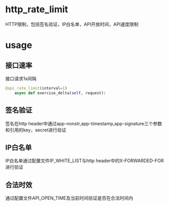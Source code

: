 # http_rate_limit
HTTP限制，包括签名验证，IP白名单，API开放时间，API速度限制

# usage

## 接口速率

接口请求1s间隔
```python
@api_rate_limit(interval=1)
    async def exercise_delta(self, request):
```

## 签名验证

签名在http header中通过app-nonstr,app-timestamp,app-signature三个参数和引用的key，secret进行验证

## IP白名单

IP白名单通过配置文件IP_WHITE_LIST与http header中的X-FORWARDED-FOR进行验证

## 合法时效

通过配置文件API_OPEN_TIME及当前时间验证是否在合法时间内
